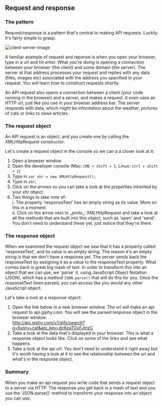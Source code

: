 ## Request and response

### The pattern
Request/response is a pattern that's central to making API requests. Luckily it's fairly simple to grasp.

![client-server-image](https://developer.mozilla.org/files/4291/client-server.png)  

A familiar example of request and reponse is when you open your browser, type in a url and hit enter. What you're doing is opening a connection between your browser (the client) and some domain (the server). The server at that address processes your request and replies with any data (files, images etc) associated with the address you specified in your request. You will learn how to construct requests shortly.  

An API request also opens a connection between a client (your code running in the browser) and a server, and makes a request. It even uses an HTTP url, just like you use in your browser address bar. The server responds with data, which might be information about the weather, pictures of cats or links to news articles.


### The request object
An API request is an object, and you create one by calling the XMLHttpRequest constructor.  

Let's create a request object in the console so we can a a closer look at it:  
1. Open a browser window  
2. Open the developer console (Mac: `CMD + shift + I`, Linux: `ctrl + shift + I`)  
3. Type in `var xhr = new XMLHttpRequest();`  
4. Type in `xhr`;  
5. Click on the arrows so you can take a look at the properties inherited by your xhr object  
6. Two things to take note of:    
    i. The property 'responseText' has an empty string as its value. More on this in a moment.    
    ii. Click on the arrow next to \__proto__: XMLHttpRequest and take a look at all the methods that are built into this object, such as 'open' and 'send'. You don't need to understand these yet, just notice that they're there.


### The response object
When we examined the request object we saw that it has a property called 'responseText', and its value is an empty string. The reason it's an empty string is that we don't have a response yet. The server sends back the responseText by assigning it as a value to the responseText property. What comes back is great big mash of text. In order to transform this into an object that we can use, we 'parse' it, using JavaScript Object Notation (JSON), which has a method `JSON.parse()` that will do this for you. Once the responseText been parsed, you can access like you would any other JavaScript object.

Let's take a look at a response object:

1. Open the link below in a new browser window. The url will make an api request to api.giphy.com. You will see the parsed response object in the browser window:   
http://api.giphy.com/v1/gifs/search?q=funny+cat&api_key=dc6zaTOxFJmzC  
2. Take a look at the data that's displayed in your browser. This is what a response object looks like. Click on some of the links and see what happens.  
3. Take a look at the api url. You don't need to understand it right away but it's worth having a look at it to see the relationship between the url and what's in the response object.

### Summary
When you make an api request you write code that sends a request object to a server via HTTP. The response you get back is a mash of text and you use the 'JSON.parse()' method to transform your response into an object you can use.
